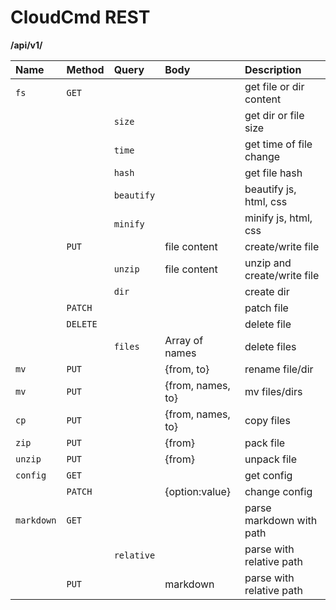 CloudCmd REST
=============
**/api/v1/**

|Name         |Method   |Query          |Body               |Description                    |
|:------------|:--------|:--------------|:------------------|:------------------------------|
|``fs``       |`GET`    |               |                   |get file or dir content        |
|             |         |`size`         |                   |get dir or file size           |
|             |         |`time`         |                   |get time of file change        |
|             |         |`hash`         |                   |get file hash                  |
|             |         |`beautify`     |                   |beautify js, html, css         |
|             |         |`minify`       |                   |minify js, html, css           |
|             |`PUT`    |               |file content       |create/write file              |
|             |         | `unzip`       |file content       |unzip and create/write file    |
|             |         | `dir`         |                   |create dir                     |
|             |`PATCH`  |               |                   |patch file                     |
|             |`DELETE` |               |                   |delete file                    |
|             |         |`files`        |Array of names     |delete files                   |
|``mv``       |`PUT`    |               |{from, to}         |rename file/dir                |
|``mv``       |`PUT`    |               |{from, names, to}  |mv files/dirs                  |
|``cp``       |`PUT`    |               |{from, names, to}  |copy files                     |
|``zip``      |`PUT`    |               |{from}             |pack file                      |
|``unzip``    |`PUT`    |               |{from}             |unpack file                    |
|``config``   |`GET`    |               |                   |get config                     |
|             |`PATCH`  |               |{option:value}     |change config                  |
|``markdown`` |`GET`    |               |                   |parse markdown with path       |
|             |         |`relative`     |                   |parse with relative path       |
|             |`PUT`    |               |markdown           |parse with relative path       |
